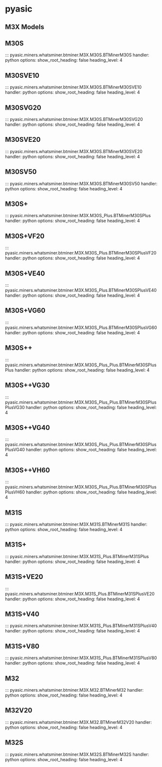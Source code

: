 # pyasic
## M3X Models

## M30S

::: pyasic.miners.whatsminer.btminer.M3X.M30S.BTMinerM30S
    handler: python
    options:
        show_root_heading: false
        heading_level: 4

## M30SVE10

::: pyasic.miners.whatsminer.btminer.M3X.M30S.BTMinerM30SVE10
    handler: python
    options:
        show_root_heading: false
        heading_level: 4

## M30SVG20

::: pyasic.miners.whatsminer.btminer.M3X.M30S.BTMinerM30SVG20
    handler: python
    options:
        show_root_heading: false
        heading_level: 4

## M30SVE20

::: pyasic.miners.whatsminer.btminer.M3X.M30S.BTMinerM30SVE20
    handler: python
    options:
        show_root_heading: false
        heading_level: 4

## M30SV50

::: pyasic.miners.whatsminer.btminer.M3X.M30S.BTMinerM30SV50
    handler: python
    options:
        show_root_heading: false
        heading_level: 4

## M30S+

::: pyasic.miners.whatsminer.btminer.M3X.M30S_Plus.BTMinerM30SPlus
    handler: python
    options:
        show_root_heading: false
        heading_level: 4

## M30S+VF20

::: pyasic.miners.whatsminer.btminer.M3X.M30S_Plus.BTMinerM30SPlusVF20
    handler: python
    options:
        show_root_heading: false
        heading_level: 4

## M30S+VE40

::: pyasic.miners.whatsminer.btminer.M3X.M30S_Plus.BTMinerM30SPlusVE40
    handler: python
    options:
        show_root_heading: false
        heading_level: 4

## M30S+VG60

::: pyasic.miners.whatsminer.btminer.M3X.M30S_Plus.BTMinerM30SPlusVG60
    handler: python
    options:
        show_root_heading: false
        heading_level: 4

## M30S++

::: pyasic.miners.whatsminer.btminer.M3X.M30S_Plus_Plus.BTMinerM30SPlusPlus
    handler: python
    options:
        show_root_heading: false
        heading_level: 4

## M30S++VG30

::: pyasic.miners.whatsminer.btminer.M3X.M30S_Plus_Plus.BTMinerM30SPlusPlusVG30
    handler: python
    options:
        show_root_heading: false
        heading_level: 4

## M30S++VG40

::: pyasic.miners.whatsminer.btminer.M3X.M30S_Plus_Plus.BTMinerM30SPlusPlusVG40
    handler: python
    options:
        show_root_heading: false
        heading_level: 4

## M30S++VH60

::: pyasic.miners.whatsminer.btminer.M3X.M30S_Plus_Plus.BTMinerM30SPlusPlusVH60
    handler: python
    options:
        show_root_heading: false
        heading_level: 4


## M31S

::: pyasic.miners.whatsminer.btminer.M3X.M31S.BTMinerM31S
    handler: python
    options:
        show_root_heading: false
        heading_level: 4

## M31S+

::: pyasic.miners.whatsminer.btminer.M3X.M31S_Plus.BTMinerM31SPlus
    handler: python
    options:
        show_root_heading: false
        heading_level: 4

## M31S+VE20

::: pyasic.miners.whatsminer.btminer.M3X.M31S_Plus.BTMinerM31SPlusVE20
    handler: python
    options:
        show_root_heading: false
        heading_level: 4

## M31S+V40

::: pyasic.miners.whatsminer.btminer.M3X.M31S_Plus.BTMinerM31SPlusV40
    handler: python
    options:
        show_root_heading: false
        heading_level: 4

## M31S+V80

::: pyasic.miners.whatsminer.btminer.M3X.M31S_Plus.BTMinerM31SPlusV80
    handler: python
    options:
        show_root_heading: false
        heading_level: 4

## M32

::: pyasic.miners.whatsminer.btminer.M3X.M32.BTMinerM32
    handler: python
    options:
        show_root_heading: false
        heading_level: 4

## M32V20

::: pyasic.miners.whatsminer.btminer.M3X.M32.BTMinerM32V20
    handler: python
    options:
        show_root_heading: false
        heading_level: 4

## M32S

::: pyasic.miners.whatsminer.btminer.M3X.M32S.BTMinerM32S
    handler: python
    options:
        show_root_heading: false
        heading_level: 4
